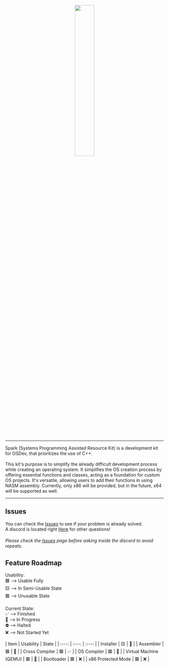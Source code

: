 <p align="center">
  <img src="https://github.com/SparkKit/SparkOS/blob/main/SparkBanner.png?raw=true" width="35%"/>
</p>
<hr/>
Spark (Systems Programming Assisted Resource Kit) is a development kit for OSDev, that prioritizes the use of C++.
<br>
<br>
This kit's purpose is to simplify the already difficult development process while creating an operating system. It simplifies the OS creation process by offering essential functions and classes, acting as a foundation for custom OS projects. It's versatile, allowing users to add their functions in using NASM assembly. Currently, only x86 will be provided, but in the future, x64 will be supported as well.
<hr/>

## Issues
You can check the [Issues](https://github.com/SparkKit/SparkOS/issues) to see if your problem is already solved.
<br>
A discord is located right [Here](https://discord.gg/GCErsvGqMY) for other questions!
###### Please check the [Issues](https://github.com/SparkKit/SparkOS/issues) page before asking inside the discord to avoid repeats.

## Feature Roadmap

Usability:
<br>
🟩 --> Usable Fully
<br>
🟨 --> In Semi-Usable State
<br>
🟥 --> Unusable State
<br>
<br>
Current State:
<br>
✅ --> Finished
<br>
🚧 --> In Progress
<br>
⛔ --> Halted
<br>
❌ --> Not Started Yet
<br>
<br>
| Item | Usability    | State    |
| :---:   | :---: | :---: |
| Installer | 🟨   | 🚧   |
| Assembler | 🟥   | 🚧   |
| Cross Compiler | 🟩   | ✅   |
| OS Compiler | 🟥   | 🚧   |
| Virtual Machine (QEMU) | 🟥   | 🚧   |
| Bootloader | 🟥   | ❌   |
| x86 Protected Mode | 🟥   | ❌   |
